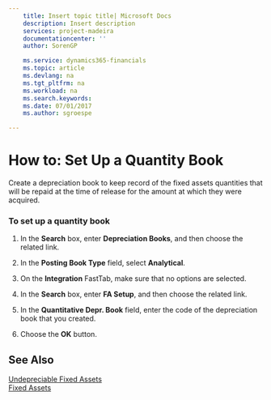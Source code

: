 ```yaml
---
    title: Insert topic title| Microsoft Docs
    description: Insert description
    services: project-madeira
    documentationcenter: ''
    author: SorenGP

    ms.service: dynamics365-financials
    ms.topic: article
    ms.devlang: na
    ms.tgt_pltfrm: na
    ms.workload: na
    ms.search.keywords:
    ms.date: 07/01/2017
    ms.author: sgroespe

---
```

# How to: Set Up a Quantity Book
Create a depreciation book to keep record of the fixed assets quantities that will be repaid at the time of release for the amount at which they were acquired.  
  
### To set up a quantity book  
  
1.  In the **Search** box, enter **Depreciation Books**, and then choose the related link.  
  
2.  In the **Posting Book Type** field, select **Analytical**.  
  
3.  On the **Integration** FastTab, make sure that no options are selected.  
  
4.  In the **Search** box, enter **FA Setup**, and then choose the related link.  
  
5.  In the **Quantitative Depr. Book** field, enter the code of the depreciation book that you created.  
  
6.  Choose the **OK** button.  
  
## See Also  
 [Undepreciable Fixed Assets](../undepreciable-fixed-assets.md)   
 [Fixed Assets](../fixed-assets.md)